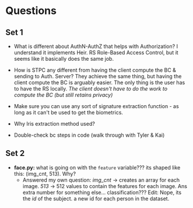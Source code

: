 # Questions

## Set 1
* What is different about AuthN-AuthZ that helps with Authorization? I understand it implements Heir. RS Role-Based Access Control, but it seems like it basically does the same job.
* How is STPC any different from having the client compute the BC & sending to Auth. Server? They achieve the same thing, but having the client compute the BC is arguably easier. The only thing is the user has to have the RS locally.
*The client doesn't have to do the work to compute the BC (but still retains privacy)*

* Make sure you can use any sort of signature extraction function - as long as it can't be used to get the biometrics.
* Why Iris extraction method used?
* Double-check bc steps in code (walk through with Tyler & Kai)

## Set 2
* **face.py:** what is going on with the `feature` variable??? its shaped like this: (img_cnt, 513). Why?
  * Answered my own question: *img_cnt* -> creates an array for each image. *513* -> 512 values to contain the features for each image. Ans extra number for something else... classification??? Edit: Nope, its the *id* of the subject. a new id for each person in the dataset.